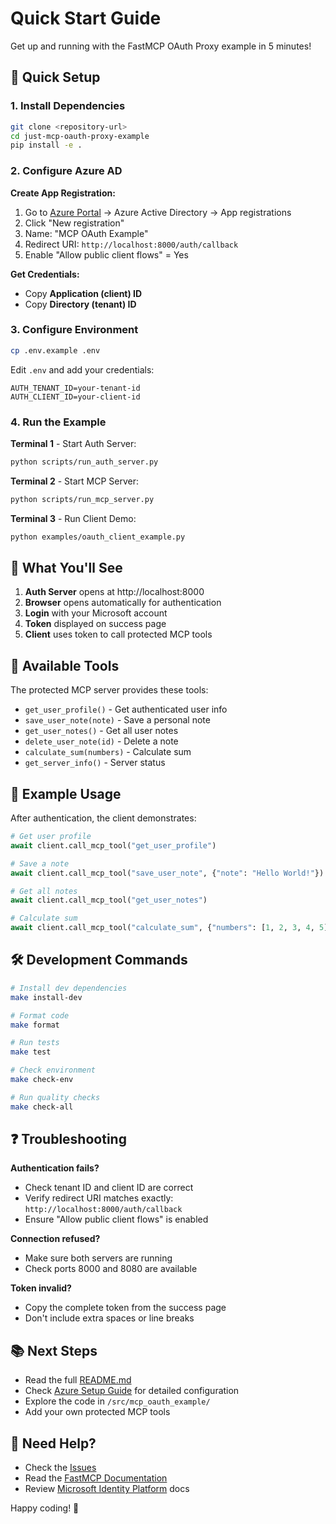 # Quick Start Guide

Get up and running with the FastMCP OAuth Proxy example in 5 minutes!

## 🚀 Quick Setup

### 1. Install Dependencies
```bash
git clone <repository-url>
cd just-mcp-oauth-proxy-example
pip install -e .
```

### 2. Configure Azure AD

**Create App Registration:**
1. Go to [Azure Portal](https://portal.azure.com) → Azure Active Directory → App registrations
2. Click "New registration"
3. Name: "MCP OAuth Example"
4. Redirect URI: `http://localhost:8000/auth/callback`
5. Enable "Allow public client flows" = Yes

**Get Credentials:**
- Copy **Application (client) ID**
- Copy **Directory (tenant) ID**

### 3. Configure Environment

```bash
cp .env.example .env
```

Edit `.env` and add your credentials:
```env
AUTH_TENANT_ID=your-tenant-id
AUTH_CLIENT_ID=your-client-id
```

### 4. Run the Example

**Terminal 1** - Start Auth Server:
```bash
python scripts/run_auth_server.py
```

**Terminal 2** - Start MCP Server:
```bash
python scripts/run_mcp_server.py
```

**Terminal 3** - Run Client Demo:
```bash
python examples/oauth_client_example.py
```

## 🎯 What You'll See

1. **Auth Server** opens at http://localhost:8000
2. **Browser** opens automatically for authentication
3. **Login** with your Microsoft account
4. **Token** displayed on success page
5. **Client** uses token to call protected MCP tools

## 🔧 Available Tools

The protected MCP server provides these tools:

- `get_user_profile()` - Get authenticated user info
- `save_user_note(note)` - Save a personal note
- `get_user_notes()` - Get all user notes
- `delete_user_note(id)` - Delete a note
- `calculate_sum(numbers)` - Calculate sum
- `get_server_info()` - Server status

## 📝 Example Usage

After authentication, the client demonstrates:

```python
# Get user profile
await client.call_mcp_tool("get_user_profile")

# Save a note
await client.call_mcp_tool("save_user_note", {"note": "Hello World!"})

# Get all notes
await client.call_mcp_tool("get_user_notes")

# Calculate sum
await client.call_mcp_tool("calculate_sum", {"numbers": [1, 2, 3, 4, 5]})
```

## 🛠️ Development Commands

```bash
# Install dev dependencies
make install-dev

# Format code
make format

# Run tests
make test

# Check environment
make check-env

# Run quality checks
make check-all
```

## ❓ Troubleshooting

**Authentication fails?**
- Check tenant ID and client ID are correct
- Verify redirect URI matches exactly: `http://localhost:8000/auth/callback`
- Ensure "Allow public client flows" is enabled

**Connection refused?**
- Make sure both servers are running
- Check ports 8000 and 8080 are available

**Token invalid?**
- Copy the complete token from the success page
- Don't include extra spaces or line breaks

## 📚 Next Steps

- Read the full [README.md](../README.md)
- Check [Azure Setup Guide](AZURE_SETUP.md) for detailed configuration
- Explore the code in `/src/mcp_oauth_example/`
- Add your own protected MCP tools

## 🤝 Need Help?

- Check the [Issues](https://github.com/SBejga/just-mcp-oauth-proxy-example/issues)
- Read the [FastMCP Documentation](https://fastmcp.wiki)
- Review [Microsoft Identity Platform](https://docs.microsoft.com/en-us/azure/active-directory/develop/) docs

Happy coding! 🎉